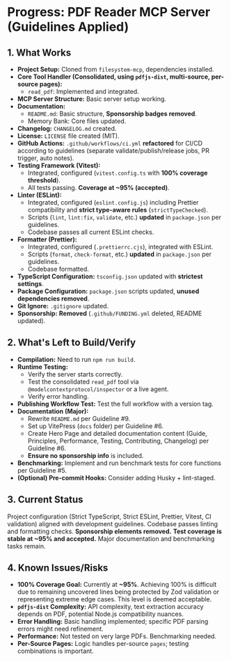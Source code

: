 <!-- Version: 1.8 | Last Updated: 2025-04-06 | Updated By: Roo -->

# Progress: PDF Reader MCP Server (Guidelines Applied)

## 1. What Works

- **Project Setup:** Cloned from `filesystem-mcp`, dependencies installed.
- **Core Tool Handler (Consolidated, using `pdfjs-dist`, multi-source, per-source pages):**
  - `read_pdf`: Implemented and integrated.
- **MCP Server Structure:** Basic server setup working.
- **Documentation:**
  - `README.md`: Basic structure, **Sponsorship badges removed**.
  - Memory Bank: Core files updated.
- **Changelog:** `CHANGELOG.md` created.
- **License:** `LICENSE` file created (MIT).
- **GitHub Actions:** `.github/workflows/ci.yml` **refactored** for CI/CD according to guidelines (separate validate/publish/release jobs, PR trigger, auto notes).
- **Testing Framework (Vitest):**
  - Integrated, configured (`vitest.config.ts` with **100% coverage threshold**).
  - All tests passing. **Coverage at ~95% (accepted)**.
- **Linter (ESLint):**
  - Integrated, configured (`eslint.config.js`) including Prettier compatibility and **strict type-aware rules** (`strictTypeChecked`).
  - Scripts (`lint`, `lint:fix`, `validate`, etc.) **updated** in `package.json` per guidelines.
  - Codebase passes all current ESLint checks.
- **Formatter (Prettier):**
  - Integrated, configured (`.prettierrc.cjs`), integrated with ESLint.
  - Scripts (`format`, `check-format`, etc.) **updated** in `package.json` per guidelines.
  - Codebase formatted.
- **TypeScript Configuration:** `tsconfig.json` updated with **strictest settings**.
- **Package Configuration:** `package.json` scripts updated, **unused dependencies removed**.
- **Git Ignore:** `.gitignore` updated.
- **Sponsorship:** **Removed** (`.github/FUNDING.yml` deleted, README updated).

## 2. What's Left to Build/Verify

- **Compilation:** Need to run `npm run build`.
- **Runtime Testing:**
  - Verify the server starts correctly.
  - Test the consolidated `read_pdf` tool via `@modelcontextprotocol/inspector` or a live agent.
  - Verify error handling.
- **Publishing Workflow Test:** Test the full workflow with a version tag.
- **Documentation (Major):**
  - Rewrite `README.md` per Guideline #9.
  - Set up VitePress (`docs` folder) per Guideline #6.
  - Create Hero Page and detailed documentation content (Guide, Principles, Performance, Testing, Contributing, Changelog) per Guideline #6.
  - **Ensure no sponsorship info** is included.
- **Benchmarking:** Implement and run benchmark tests for core functions per Guideline #5.
- **(Optional) Pre-commit Hooks:** Consider adding Husky + lint-staged.

## 3. Current Status

Project configuration (Strict TypeScript, Strict ESLint, Prettier, Vitest, CI validation) aligned with development guidelines. Codebase passes linting and formatting checks. **Sponsorship elements removed.** **Test coverage is stable at ~95% and accepted.** Major documentation and benchmarking tasks remain.

## 4. Known Issues/Risks

- **100% Coverage Goal:** Currently at **~95%**. Achieving 100% is difficult due to remaining uncovered lines being protected by Zod validation or representing extreme edge cases. This level is deemed acceptable.
- **`pdfjs-dist` Complexity:** API complexity, text extraction accuracy depends on PDF, potential Node.js compatibility nuances.
- **Error Handling:** Basic handling implemented; specific PDF parsing errors might need refinement.
- **Performance:** Not tested on very large PDFs. Benchmarking needed.
- **Per-Source Pages:** Logic handles per-source `pages`; testing combinations is important.

